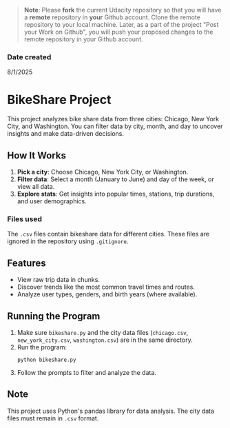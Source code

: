 >**Note**: Please **fork** the current Udacity repository so that you will have a **remote** repository in **your** Github account. Clone the remote repository to your local machine. Later, as a part of the project "Post your Work on Github", you will push your proposed changes to the remote repository in your Github account.

### Date created
8/1/2025

# BikeShare Project
This project analyzes bike share data from three cities: Chicago, New York City, and Washington. You can filter data by city, month, and day to uncover insights and make data-driven decisions.

## How It Works
1. **Pick a city**: Choose Chicago, New York City, or Washington.
2. **Filter data**: Select a month (January to June) and day of the week, or view all data.
3. **Explore stats**: Get insights into popular times, stations, trip durations, and user demographics.

### Files used
The `.csv` files contain bikeshare data for different cities. These files are ignored in the repository using `.gitignore`.

## Features
- View raw trip data in chunks.
- Discover trends like the most common travel times and routes.
- Analyze user types, genders, and birth years (where available).

## Running the Program
1. Make sure `bikeshare.py` and the city data files (`chicago.csv`, `new_york_city.csv`, `washington.csv`) are in the same directory.
2. Run the program:
   ```
   python bikeshare.py
   ```
3. Follow the prompts to filter and analyze the data.

## Note
This project uses Python's pandas library for data analysis. The city data files must remain in `.csv` format.


